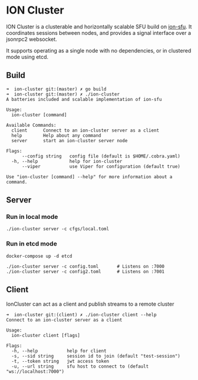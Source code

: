 # ION Cluster

ION Cluster is a clusterable and horizontally scalable SFU build on [ion-sfu](https://github.com/pion/ion-sfu).  It coordinates sessions between nodes, and provides a signal interface over a jsonrpc2 websocket.

It supports operating as a single node with no dependencies, or in clustered mode using etcd.

## Build
```
➜  ion-cluster git:(master) ✗ go build 
➜  ion-cluster git:(master) ✗ ./ion-cluster
A batteries included and scalable implementation of ion-sfu

Usage:
  ion-cluster [command]

Available Commands:
  client      Connect to an ion-cluster server as a client
  help        Help about any command
  server      start an ion-cluster server node

Flags:
      --config string   config file (default is $HOME/.cobra.yaml)
  -h, --help            help for ion-cluster
      --viper           use Viper for configuration (default true)

Use "ion-cluster [command] --help" for more information about a command.
```

## Server
### Run in local mode

```
./ion-cluster server -c cfgs/local.toml
```


### Run in etcd mode

```
docker-compose up -d etcd

./ion-cluster server -c config.toml       # Listens on :7000 
./ion-cluster server -c config2.toml      # Listens on :7001
```


## Client 
IonCluster can act as a client and publish streams to a remote cluster

```
➜  ion-cluster git:(client) ✗ ./ion-cluster client --help
Connect to an ion-cluster server as a client

Usage:
  ion-cluster client [flags]

Flags:
  -h, --help           help for client
  -s, --sid string     session id to join (default "test-session")
  -t, --token string   jwt access token
  -u, --url string     sfu host to connect to (default "ws://localhost:7000")
```
